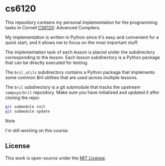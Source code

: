 # cs6120

This repository contains my personal implementation for the programming tasks
in Cornell [CS6120]: Advanced Compilers.

[CS6120]: https://www.cs.cornell.edu/courses/cs6120

My implementation is written in Python since it's easy and convenient for a
quick start, and it allows me to focus on the most important stuff.

The implementation task of each lesson is placed under the subdirectory
corresponding to the lesson. Each lesson subdirectory is a Python package that
can be directly executed for testing.

The `bril_utils` subdirectory contains a Python package that implements some
common Bril utilities that are used across multiple lessons.

The `bril` subdirectory is a git submodule that tracks the upstream
`sampsyo/bril` repository. Make sure you have initialized and updated it after
cloning the repo:

```bash
git submodule init
git submodule update
```

> [!NOTE]
> I'm still working on this course.

## License

This work is open-source under the [MIT License](./LICENSE).
